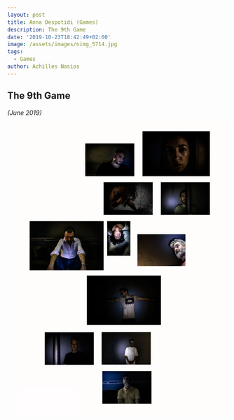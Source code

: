 ```yaml
---
layout: post
title: Anna Despotidi (Games)
description: The 9th Game
date: '2019-10-23T18:42:49+02:00'
image: /assets/images/nimg_5714.jpg
tags:
  - Games
author: Achilles Nasios
---
```

## The 9th Game 

_(June 2019)_

![null](/assets/images/despotidia_g09_pres.jpg#full)
